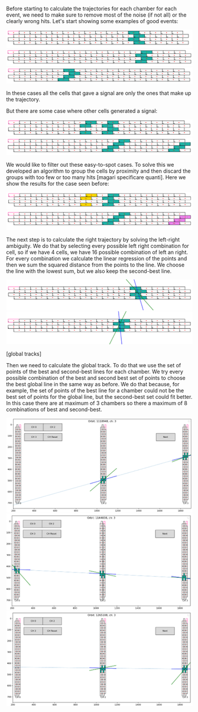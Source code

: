 Before starting to calculate the trajectories for each chamber for each event, we need to make sure to remove most of the noise (if not all) or the clearly wrong hits.
Let's start showing some examples of good events:
<p align = 'center'>
    <img src='./imgs/good_cell1.PNG' />
    <img src='./imgs/good_cell2.PNG' />
    <img src='./imgs/good_cell3.PNG' />
</p>
In these cases all the cells that gave a signal are only the ones that make up the trajectory.

But there are some case where other cells generated a signal:
<p align = 'center'>
    <img src='./imgs/wrong_cells_1.PNG' />
    <img src='./imgs/wrong_cells_2.PNG' />
</p>

We would like to filter out these easy-to-spot cases. To solve this we developed an algorithm to group the cells by proximity and then discard the groups with too few or too many hits [magari specificare quanti]. Here we show the results for the case seen before:
<p align = 'center'>
    <img src='./imgs/wrong_cells_group_1.PNG' />
    <img src='./imgs/wrong_cells_group_2.PNG' />
</p>

The next step is to calculate the right trajectory by solving the left-right ambiguity. We do that by selecting every possible left right combination for cell, so if we have 4 cells, we have 16 possible combination of left an right. For every combination we calculate the linear regression of the points and then we sum the squared distance from the points to the line. We choose the line with the lowest sum, but we also keep the second-best line.

<p align = 'center'>
    <img src='./imgs/good_lines1.PNG' />
    <img src='./imgs/good_lines2.PNG' />
</p>

[global tracks]

Then we need to calculate the global track. To do that we use the set of points of the best and second-best lines for each chamber. We try every possible combination of the best and second best set of points to choose the best global line in the same way as before. We do that because, for example, the set of points of the best line for a chamber could not be the best set of points for the global line, but the second-best set could fit better. In this case there are at maximum of 3 chambers so there a maximum of 8 combinations of best and second-best.

<p align = 'center'>
    <img src='./imgs/global_1.PNG' />
    <img src='./imgs/global_2.PNG' />
    <img src='./imgs/global_3.PNG' />
</p>
